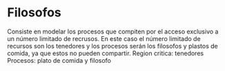 # Filosofos
Consiste en modelar los procesos que compiten por el acceso exclusivo a un número limitado de recrusos. En este caso el número limitado de recursos son los tenedores y los procesos serán los filosofos y plastos de comida, ya que estos no pueden compartir.
Region critica: tenedores
Procesos: plato de comida y filosofo
